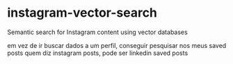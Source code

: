 # instagram-vector-search
Semantic search for Instagram content using vector databases

em vez de ir buscar dados a um perfil, conseguir pesquisar nos meus saved posts
quem diz instagram posts, pode ser linkedin saved posts
